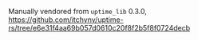 Manually vendored from `uptime_lib` 0.3.0, https://github.com/itchyny/uptime-rs/tree/e6e31f4aa69b057d0610c20f8f2b5f8f0724decb


